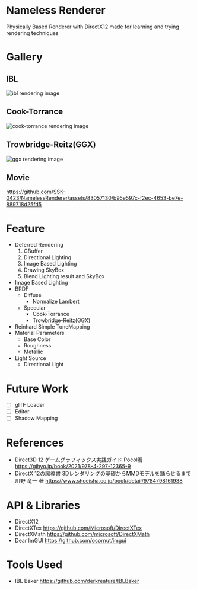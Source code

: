 # Nameless Renderer
Physically Based Renderer with DirectX12 made for learning and trying rendering techniques

# Gallery
## IBL
![ibl rendering image](https://user-images.githubusercontent.com/83057130/200493259-90e801bd-6809-41f4-a060-72980351ae37.PNG)
## Cook-Torrance
![cook-torrance rendering image](https://user-images.githubusercontent.com/83057130/200494726-da110b85-6b7c-4043-90a4-14613881d5d5.PNG)
## Trowbridge-Reitz(GGX)
![ggx rendering image](https://user-images.githubusercontent.com/83057130/200494759-bb96bf09-fb69-43c5-9201-f47ba7526c27.PNG)
## Movie
https://github.com/SSK-0423/NamelessRenderer/assets/83057130/b95e597c-f2ec-4653-be7e-889718d25fd5

# Feature
- Deferred Rendering
  1. GBuffer
  2. Directional Lighting
  3. Image Based Lighting
  4. Drawing SkyBox
  5. Blend Lighting result and SkyBox
- Image Based Lighting
- BRDF
  - Diffuse
    - Normalize Lambert
  - Specular
    - Cook-Torrance
    - Trowbridge-Reitz(GGX)
- Reinhard Simple ToneMapping
- Material Parameters
  - Base Color
  - Roughness
  - Metallic
- Light Source
  - Directional Light

# Future Work
- [ ] glTF Loader
- [ ] Editor
- [ ] Shadow Mapping

# References
- Direct3D 12 ゲームグラフィックス実践ガイド Pocol著 https://gihyo.jp/book/2021/978-4-297-12365-9
- DirectX 12の魔導書 3Dレンダリングの基礎からMMDモデルを踊らせるまで　川野 竜一 著 https://www.shoeisha.co.jp/book/detail/9784798161938

# API & Libraries
- DirectX12
- DirectXTex https://github.com/Microsoft/DirectXTex
- DirectXMath https://github.com/microsoft/DirectXMath
- Dear ImGUI https://github.com/ocornut/imgui

# Tools Used
- IBL Baker https://github.com/derkreature/IBLBaker
